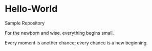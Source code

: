 # Hello-World

Sample Repository

For the newborn and wise, everything begins small.

Every moment is another chance; every chance is a new beginning.
